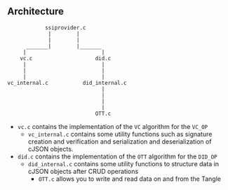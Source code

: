 ## Architecture

                ssiprovider.c
                 |        |
                 |        |
          _______|        |_______
         |                        |
        vc.c                    did.c
         |                        |
         |                        |
         |                        |
    vc_internal.c           did_internal.c
                                  |
                                  |
                                  |
                                  |
                                OTT.c

- `vc.c` contains the implementation of the `VC` algorithm for the `VC_OP`
    - `vc_internal.c` contains some utility functions such as signature creation and verification and serialization and deserialization of cJSON objects.
- `did.c` contains the implementation of the `OTT` algorithm for the `DID_OP`
    - `did_internal.c` contains some utility functions to structure data in cJSON objects after CRUD operations
        - `OTT.c` allows you to write and read data on and from the Tangle 